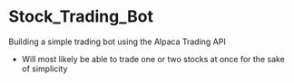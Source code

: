 # Stock_Trading_Bot
 Building a simple trading bot using the Alpaca Trading API 
  - Will most likely be able to trade one or two stocks at once for the sake of simplicity
